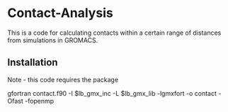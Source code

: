 # Contact-Analysis
This is a code for calculating contacts within a certain range of distances from simulations in GROMACS.

## Installation

Note - this code requires the package

gfortran contact.f90 -I $lb\_gmx\_inc -L $lb\_gmx\_lib -lgmxfort -o contact -Ofast -fopenmp


